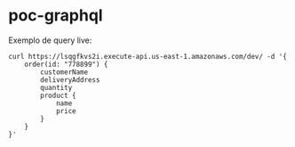 # poc-graphql

Exemplo de query live:

```
curl https://lsqgfkvs2i.execute-api.us-east-1.amazonaws.com/dev/ -d '{
    order(id: "778899") {
        customerName
        deliveryAddress
        quantity
        product {
            name
            price
        }
    }
}'
```
